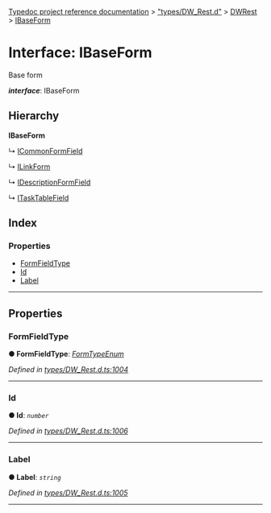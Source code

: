 [Typedoc project reference documentation](../README.md) > ["types/DW_Rest.d"](../modules/_types_dw_rest_d_.md) > [DWRest](../modules/_types_dw_rest_d_.dwrest.md) > [IBaseForm](../interfaces/_types_dw_rest_d_.dwrest.ibaseform.md)

# Interface: IBaseForm

Base form

*__interface__*: IBaseForm

## Hierarchy

**IBaseForm**

↳  [ICommonFormField](_types_dw_rest_d_.dwrest.icommonformfield.md)

↳  [ILinkForm](_types_dw_rest_d_.dwrest.ilinkform.md)

↳  [IDescriptionFormField](_types_dw_rest_d_.dwrest.idescriptionformfield.md)

↳  [ITaskTableField](_types_dw_rest_d_.dwrest.itasktablefield.md)

## Index

### Properties

* [FormFieldType](_types_dw_rest_d_.dwrest.ibaseform.md#formfieldtype)
* [Id](_types_dw_rest_d_.dwrest.ibaseform.md#id)
* [Label](_types_dw_rest_d_.dwrest.ibaseform.md#label)

---

## Properties

<a id="formfieldtype"></a>

###  FormFieldType

**● FormFieldType**: *[FormTypeEnum](../enums/_types_dw_rest_d_.dwrest.formtypeenum.md)*

*Defined in [types/DW_Rest.d.ts:1004](https://github.com/DocuWare/REST-Sample-TS/blob/22cf36b/src/types/DW_Rest.d.ts#L1004)*

___
<a id="id"></a>

###  Id

**● Id**: *`number`*

*Defined in [types/DW_Rest.d.ts:1006](https://github.com/DocuWare/REST-Sample-TS/blob/22cf36b/src/types/DW_Rest.d.ts#L1006)*

___
<a id="label"></a>

###  Label

**● Label**: *`string`*

*Defined in [types/DW_Rest.d.ts:1005](https://github.com/DocuWare/REST-Sample-TS/blob/22cf36b/src/types/DW_Rest.d.ts#L1005)*

___

